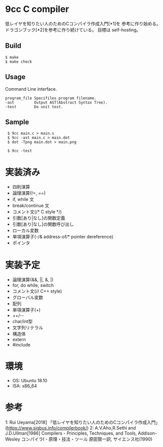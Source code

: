9cc C compiler
===
低レイヤを知りたい人のためのCコンパイラ作成入門[*1]を
参考に作り始める。 ドラゴンブック[*2]を参考に作り続けている。
目標は self-hosting。

Build
-----
    $ make
    $ make check
    
Usage
-----
Command Line interface.

    program_file Specifiles program filename.
    -ast         Output AST(Abstract Syntax Tree). 
    -test        Do unit test.

Sample
------

     $ 9cc main.c > main.s
     $ 9cc -ast main.c > main.dot
     $ dot -Tpng main.dot > main.png
     
     $ 9cc -test
    
# 実装済み

* 四則演算
* 論理演算(!=, ==)
* if, while 文
* break/continue 文
* コメント文(/* C style */)
* 引数[あり|なし]の関数定義
* 引数[あり|なし]の関数呼び出し
* ローカル変数
* 単項演算子(-/& address-of/* pointer dereference)
* ポインタ

# 実装予定

* 論理演算(&&, ||, &, |)
* for, do while, switch
* コメント文(// C++ style)
* グローバル変数
* 配列
* 単項演算子(+)
* ++/--
* char/int型
* 文字列リテラル
* 構造体
* extern
* #include

# 環境

* OS: Ubuntu 18.10
* ISA: x86_64

# 参考
1: Rui Ueyama[2018] 「低レイヤを知りたい人のためのCコンパイラ作成入門」(https://www.sigbus.info/compilerbook/)
2: A.V.Aho,R.Sethi and J.D.Ullman[1986] Compilers - Principles, Techniques, and Tools, Addison-Wesley
コンパイラⅠ - 原理・技法・ツール 原田賢一訳, サイエンス社(1990)
